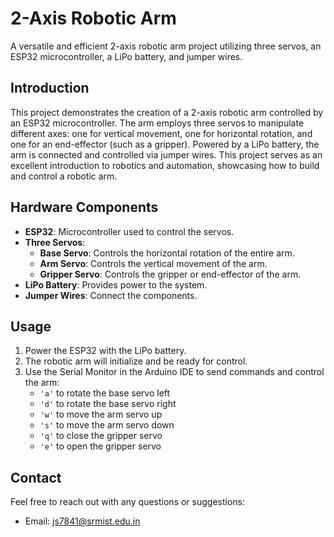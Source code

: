 # 2-Axis Robotic Arm

A versatile and efficient 2-axis robotic arm project utilizing three servos, an ESP32 microcontroller, a LiPo battery, and jumper wires.

## Introduction

This project demonstrates the creation of a 2-axis robotic arm controlled by an ESP32 microcontroller. The arm employs three servos to manipulate different axes: one for vertical movement, one for horizontal rotation, and one for an end-effector (such as a gripper). Powered by a LiPo battery, the arm is connected and controlled via jumper wires. This project serves as an excellent introduction to robotics and automation, showcasing how to build and control a robotic arm.

## Hardware Components
- **ESP32**: Microcontroller used to control the servos.
- **Three Servos**:
  - **Base Servo**: Controls the horizontal rotation of the entire arm.
  - **Arm Servo**: Controls the vertical movement of the arm.
  - **Gripper Servo**: Controls the gripper or end-effector of the arm.
- **LiPo Battery**: Provides power to the system.
- **Jumper Wires**: Connect the components.
  
## Usage

1. Power the ESP32 with the LiPo battery.
2. The robotic arm will initialize and be ready for control.
3. Use the Serial Monitor in the Arduino IDE to send commands and control the arm:
    - `'a'` to rotate the base servo left
    - `'d'` to rotate the base servo right
    - `'w'` to move the arm servo up
    - `'s'` to move the arm servo down
    - `'q'` to close the gripper servo
    - `'e'` to open the gripper servo
      
## Contact

Feel free to reach out with any questions or suggestions:

- Email: js7841@srmist.edu.in
